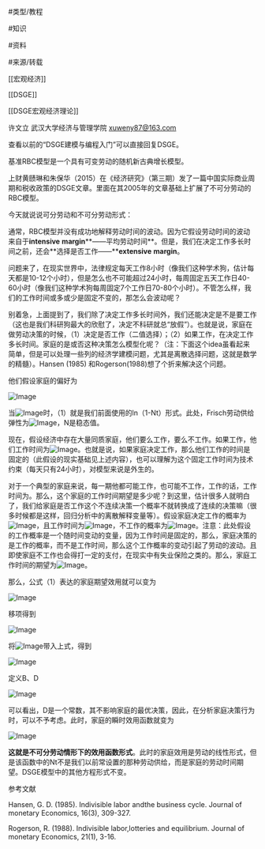 #类型/教程

#知识 

#资料 

#来源/转载



[[宏观经济]]

[[DSGE]]

[[DSGE宏观经济理论]]





许文立  武汉大学经济与管理学院  xuweny87@163.com



查看以前的“DSGE建模与编程入门”可以直接回复DSGE。



基准RBC模型是一个具有可变劳动的随机新古典增长模型。

上财黄赜琳和朱保华（2015）在《经济研究》（第三期）发了一篇中国实际商业周期和税收政策的DSGE文章。里面在其2005年的文章基础上扩展了不可分劳动的RBC模型。

今天就说说可分劳动和不可分劳动形式：

通常，RBC模型并没有成功地解释劳动时间的波动。因为它假设劳动时间的波动来自于**intensive** **margin****——平均劳动时间**。但是，我们在决定工作多长时间之前，还会**选择是否工作——****extensive** **margin**。

问题来了，在现实世界中，法律规定每天工作8小时（像我们这种学术狗，估计每天都是10-12个小时），但是怎么也不可能超过24小时，每周固定五天工作日40-60小时（像我们这种学术狗每周固定7个工作日70-80个小时）。不管怎么样，我们的工作时间或多或少是固定不变的，那怎么会波动呢？

别着急，上面提到了，我们除了决定工作多长时间外，我们还能决定是不是要工作（这也是我们科研狗最大的欣慰了，决定不科研就总“放假”）。也就是说，家庭在做劳动决策的时候，（1）决定是否工作（二值选择）；（2）如果工作，在决定工作多长时间。家庭的是或否这种决策怎么模型化呢？（注：下面这个idea虽看起来简单，但是可以处理一些列的经济学建模问题，尤其是离散选择问题，这就是数学的精髓）。Hansen (1985) 和Rogerson(1988)想了个折来解决这个问题。

他们假设家庭的偏好为

![Image](640-20210302120504778.png)

当![Image](640-20210302120504534.png)时，（1）就是我们前面使用的ln（1-Nt）形式。此处，Frisch劳动供给弹性为![Image](640-20210302120504533)，N是稳态值。

现在，假设经济中存在大量同质家庭，他们要么工作，要么不工作。如果工作，他们工作时间为![Image](640-20210302120504532)。也就是说，如果家庭决定工作，那么他们工作的时间是固定的（此假设的现实基础见上述内容），也可以理解为这个固定工作时间为技术约束（每天只有24小时），对模型来说是外生的。

对于一个典型的家庭来说，每一期他都可能工作，也可能不工作，工作的话，工作时间为。那么，这个家庭的工作时间期望是多少呢？到这里，估计很多人就明白了，我们给家庭是否工作这个不连续决策一个概率不就转换成了连续的决策嘛（很多时候都是这样，回归分析中的离散解释变量等）。假设家庭决定工作的概率为![Image](640-20210302120504644.png)，且工作时间为![Image](640-20210302120504538)，不工作的概率为![Image](640-20210302120504592.png)。注意：此处假设的工作概率是一个随时间变动的变量，因为工作时间是固定的，那么，家庭决策的是工作的概率，而不是工作时间，那么这个工作概率的变动引起了劳动的波动。且即使家庭不工作也会得打一定的支付，在现实中有失业保险之类的。那么，家庭工作时间的期望为![Image](http://mmbiz.qpic.cn/mmbiz_png/QA2ILNosZr4L8sbM0Gxa3sGthKTnbfbTeko3pEMRdNHjEsIeXXYA3EAibcHNFj8GvByHnE8LpqrHdsERWku6VHg/640?wx_fmt=png&tp=webp&wxfrom=5&wx_lazy=1&wx_co=1)。

那么，公式（1）表达的家庭期望效用就可以变为

![Image](640-20210302120504570)

移项得到

![Image](640-20210302120504592)

将![Image](640-20210302120504660.png)带入上式，得到

![Image](640-20210302120504686.png)

定义B、D

![Image](640-20210302120504677)

可以看出，D是一个常数，其不影响家庭的最优决策，因此，在分析家庭决策行为时，可以不予考虑。此时，家庭的瞬时效用函数就变为

![Image](640-20210302120504726.png)

**这就是不可分劳动情形下的效用函数形式**。此时的家庭效用是劳动的线性形式，但是该函数中的Nt不是我们以前常设置的那种劳动供给，而是家庭的劳动时间期望。DSGE模型中的其他方程形式不变。

 

参考文献

Hansen, G. D. (1985). Indivisible labor andthe business cycle. Journal of monetary Economics, 16(3), 309-327.

Rogerson, R. (1988). Indivisible labor,lotteries and equilibrium. Journal of monetary Economics, 21(1), 3-16.